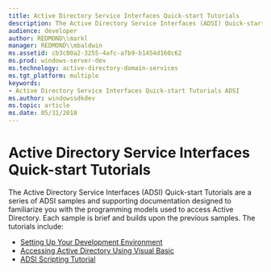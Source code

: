 ```yaml
---
title: Active Directory Service Interfaces Quick-start Tutorials
description: The Active Directory Service Interfaces (ADSI) Quick-start Tutorials are a series of ADSI samples and supporting documentation designed to familiarize you with the programming models used to access Active Directory.
audience: developer
author: REDMOND\\markl
manager: REDMOND\\mbaldwin
ms.assetid: cb3c00a2-3255-4afc-a7b9-b1454d160c62
ms.prod: windows-server-dev
ms.technology: active-directory-domain-services
ms.tgt_platform: multiple
keywords:
- Active Directory Service Interfaces Quick-start Tutorials ADSI
ms.author: windowssdkdev
ms.topic: article
ms.date: 05/31/2018
---
```


# Active Directory Service Interfaces Quick-start Tutorials

The Active Directory Service Interfaces (ADSI) Quick-start Tutorials are a series of ADSI samples and supporting documentation designed to familiarize you with the programming models used to access Active Directory. Each sample is brief and builds upon the previous samples. The tutorials include:

-   [Setting Up Your Development Environment](setting-up-your-development-environment.md)
-   [Accessing Active Directory Using Visual Basic](accessing-active-directory-using-visual-basic.md)
-   [ADSI Scripting Tutorial](adsi-scripting-tutorial.md)

 

 




